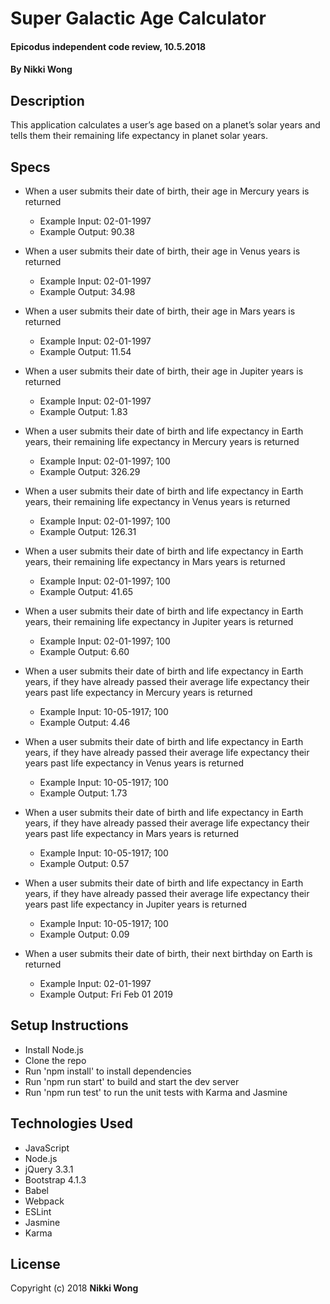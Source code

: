# Super Galactic Age Calculator

#### Epicodus independent code review, 10.5.2018

#### By Nikki Wong

## Description

This application calculates a user’s age based on a planet’s solar years and tells them their remaining life expectancy in planet solar years.

## Specs

* When a user submits their date of birth, their age in Mercury years is returned
  * Example Input: 02-01-1997
  * Example Output: 90.38

* When a user submits their date of birth, their age in Venus years is returned
  * Example Input: 02-01-1997
  * Example Output: 34.98

* When a user submits their date of birth, their age in Mars years is returned
  * Example Input: 02-01-1997
  * Example Output: 11.54

* When a user submits their date of birth, their age in Jupiter years is returned
  * Example Input: 02-01-1997
  * Example Output: 1.83

* When a user submits their date of birth and life expectancy in Earth years, their remaining life expectancy in Mercury years is returned
  * Example Input: 02-01-1997; 100
  * Example Output: 326.29

* When a user submits their date of birth and life expectancy in Earth years, their remaining life expectancy in Venus years is returned
  * Example Input: 02-01-1997; 100
  * Example Output: 126.31

* When a user submits their date of birth and life expectancy in Earth years, their remaining life expectancy in Mars years is returned
  * Example Input: 02-01-1997; 100
  * Example Output: 41.65

* When a user submits their date of birth and life expectancy in Earth years, their remaining life expectancy in Jupiter years is returned
  * Example Input: 02-01-1997; 100
  * Example Output: 6.60

* When a user submits their date of birth and life expectancy in Earth years, if they have already passed their average life expectancy their years past life expectancy in Mercury years is returned
  * Example Input: 10-05-1917; 100
  * Example Output: 4.46

* When a user submits their date of birth and life expectancy in Earth years, if they have already passed their average life expectancy their years past life expectancy in Venus years is returned
  * Example Input: 10-05-1917; 100
  * Example Output: 1.73

* When a user submits their date of birth and life expectancy in Earth years, if they have already passed their average life expectancy their years past life expectancy in Mars years is returned
  * Example Input: 10-05-1917; 100
  * Example Output: 0.57

* When a user submits their date of birth and life expectancy in Earth years, if they have already passed their average life expectancy their years past life expectancy in Jupiter years is returned
  * Example Input: 10-05-1917; 100
  * Example Output: 0.09

* When a user submits their date of birth, their next birthday on Earth is returned
  * Example Input: 02-01-1997
  * Example Output: Fri Feb 01 2019

## Setup Instructions

* Install Node.js
* Clone the repo
* Run 'npm install' to install dependencies
* Run 'npm run start' to build and start the dev server
* Run 'npm run test' to run the unit tests with Karma and Jasmine

## Technologies Used

* JavaScript
* Node.js
* jQuery 3.3.1
* Bootstrap 4.1.3
* Babel
* Webpack
* ESLint
* Jasmine
* Karma

## License

Copyright (c) 2018 **Nikki Wong**
